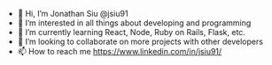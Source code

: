 - 👋 Hi, I’m Jonathan Siu @jsiu91
- 👀 I’m interested in all things about developing and programming
- 🌱 I’m currently learning React, Node, Ruby on Rails, Flask, etc.
- 💞️ I’m looking to collaborate on more projects with other developers
- 📫 How to reach me https://www.linkedin.com/in/jsiu91/

<!---
jsiu91/jsiu91 is a ✨ special ✨ repository because its `README.md` (this file) appears on your GitHub profile.
You can click the Preview link to take a look at your changes.
--->
